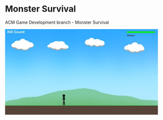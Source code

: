 # Monster Survival
ACM Game Development branch - Monster Survival


![Game View](https://github.com/jesusdrodriguez/Monster_Survival2/blob/master/Monster_Survival2/Assets/Sprites/Game/ms2.jpg)
